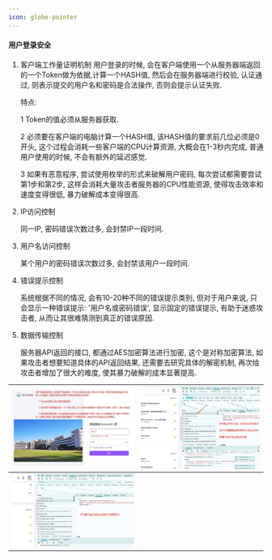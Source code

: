 ```yaml
---
icon: globe-pointer
---
```


#### 用户登录安全

1. 客户端工作量证明机制
    用户登录的时候, 会在客户端使用一个从服务器端返回的一个Token做为依据,计算一个HASH值, 然后会在服务器端进行校验, 认证通过, 则表示提交的用户名和密码是合法操作, 否则会提示认证失败.
    
    特点: 

    1 Token的值必须从服务器获取.

    2 必须要在客户端的电脑计算一个HASH值, 该HASH值的要求前几位必须是0开头, 这个过程会消耗一些客户端的CPU计算资源, 大概会在1-3秒内完成, 普通用户使用的时候, 不会有额外的延迟感觉.

    3 如果有恶意程序, 尝试使用枚举的形式来破解用户密码, 每次尝试都需要尝试第1步和第2步, 这样会消耗大量攻击者服务器的CPU性能资源, 使得攻击效率和速度变得很低, 暴力破解成本变得很高.

2. IP访问控制

    同一IP, 密码错误次数过多, 会封禁IP一段时间.

3. 用户名访问控制

    某个用户的密码错误次数过多, 会封禁该用户一段时间.

4. 错误提示控制

    系统根据不同的情况, 会有10-20种不同的错误提示类别, 但对于用户来说, 只会显示一种错误提示: '用户名或密码错误', 显示固定的错误提示, 有助于迷惑攻击者, 从而让其很难猜测到真正的错误原因.

5. 数据传输控制

    服务器API返回的接口, 都通过AES加密算法进行加密, 这个是对称加密算法, 如果攻击者想要知道具体的API返回结果, 还需要去研究具体的解密机制, 再次给攻击者增加了很大的难度, 使其暴力破解的成本显著提高.

| <img src="./images/11.png" > | <img src="./images/12.png" > |
|------------------------------------------|------------------------------------------|
| <img src="./images/13.png" > | |
